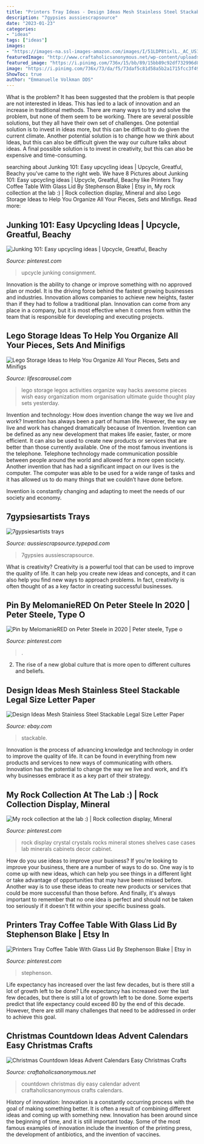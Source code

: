 ```yaml
---
title: "Printers Tray Ideas - Design Ideas Mesh Stainless Steel Stackable Legal Size Letter Paper"
description: "7gypsies aussiescrapsource"
date: "2023-01-23"
categories:
- "ideas"
tags: ["ideas"]
images:
- "https://images-na.ssl-images-amazon.com/images/I/51LDP8tixlL._AC_US1000_.jpg"
featuredImage: "http://www.craftaholicsanonymous.net/wp-content/uploads/2016/11/25-DIY-Christmas-Countdown-Ideas-blog.jpg"
featured_image: "https://i.pinimg.com/736x/15/bb/89/15bb89c92df732996d8080c911279f7a--upcycling.jpg"
image: "https://i.pinimg.com/736x/73/da/f5/73daf5c81d58a5b2a1715fcc3f49150d.jpg"
ShowToc: true
author: "Emmanuelle Volkman DDS"
---
```



What is the problem?
It has been suggested that the problem is that people are not interested in Ideas. This has led to a lack of innovation and an increase in traditional methods. There are many ways to try and solve the problem, but none of them seem to be working. There are several possible solutions, but they all have their own set of challenges. One potential solution is to invest in ideas more, but this can be difficult to do given the current climate. Another potential solution is to change how we think about Ideas, but this can also be difficult given the way our culture talks about ideas. A final possible solution is to invest in creativity, but this can also be expensive and time-consuming.

	

		
searching about Junking 101: Easy upcycling ideas | Upcycle, Greatful, Beachy you've came to the right web. We have 8 Pictures about Junking 101: Easy upcycling ideas | Upcycle, Greatful, Beachy like Printers Tray Coffee Table With Glass Lid By Stephenson Blake | Etsy in, My rock collection at the lab :) | Rock collection display, Mineral and also Lego Storage Ideas to Help You Organize All Your Pieces, Sets and Minifigs. Read more:
		
    
## Junking 101: Easy Upcycling Ideas | Upcycle, Greatful, Beachy

<img loading=lazy src="https://i.pinimg.com/736x/15/bb/89/15bb89c92df732996d8080c911279f7a--upcycling.jpg" onerror="this.onerror=null;this.src='https://tse4.mm.bing.net/th?id=OIP.kYimJwpC1Ry_37mSjv8OdAHaJ4&amp;pid=15.1';" alt="Junking 101: Easy upcycling ideas | Upcycle, Greatful, Beachy">

_Source: pinterest.com_

>upcycle junking consignment. 

	

Innovation is the ability to change or improve something with no approved plan or model. It is the driving force behind the fastest growing businesses and industries. Innovation allows companies to achieve new heights, faster than if they had to follow a traditional plan. Innovation can come from any place in a company, but it is most effective when it comes from within the team that is responsible for developing and executing projects.

    
## Lego Storage Ideas To Help You Organize All Your Pieces, Sets And Minifigs

<img loading=lazy src="https://www.lifescarousel.com/wp-content/uploads/2017/11/lego-storage.jpg" onerror="this.onerror=null;this.src='https://tse1.mm.bing.net/th?id=OIP.qnRWSAPwL01RjjYUc4k_IQHaLJ&amp;pid=15.1';" alt="Lego Storage Ideas to Help You Organize All Your Pieces, Sets and Minifigs">

_Source: lifescarousel.com_

>lego storage legos activities organize way hacks awesome pieces wish easy organization mom organisation ultimate guide thought play sets yesterday. 

	

Invention and technology: How does invention change the way we live and work?
Invention has always been a part of human life. However, the way we live and work has changed dramatically because of Invention. Invention can be defined as any new development that makes life easier, faster, or more efficient. It can also be used to create new products or services that are better than those currently available.
One of the most famous inventions is the telephone. Telephone technology made communication possible between people around the world and allowed for a more open society. Another invention that has had a significant impact on our lives is the computer. The computer was able to be used for a wide range of tasks and it has allowed us to do many things that we couldn’t have done before.

Invention is constantly changing and adapting to meet the needs of our society and economy.

    
## 7gypsiesartists Trays

<img loading=lazy src="https://aussiescrapsource.typepad.com/.a/6a00d8345570e869e20153909f0d13970b-600wi" onerror="this.onerror=null;this.src='https://tse1.mm.bing.net/th?id=OIP.cCVeztzPj_u4ns9y0qcCjwAAAA&amp;pid=15.1';" alt="7gypsiesartists trays">

_Source: aussiescrapsource.typepad.com_

>7gypsies aussiescrapsource. 

	

What is creativity?
Creativity is a powerful tool that can be used to improve the quality of life. It can help you create new ideas and concepts, and it can also help you find new ways to approach problems. In fact, creativity is often thought of as a key factor in creating successful businesses.

    
## Pin By MelomanieRED On Peter Steele In 2020 | Peter Steele, Type O

<img loading=lazy src="https://i.pinimg.com/736x/73/da/f5/73daf5c81d58a5b2a1715fcc3f49150d.jpg" onerror="this.onerror=null;this.src='https://tse4.mm.bing.net/th?id=OIP.PlmX9eVDhSdMnXz1UwQSIgAAAA&amp;pid=15.1';" alt="Pin by MelomanieRED on Peter Steele in 2020 | Peter steele, Type o">

_Source: pinterest.com_

>. 

	

2. The rise of a new global culture that is more open to different cultures and beliefs. 

    
## Design Ideas Mesh Stainless Steel Stackable Legal Size Letter Paper

<img loading=lazy src="https://images-na.ssl-images-amazon.com/images/I/51LDP8tixlL._AC_US1000_.jpg" onerror="this.onerror=null;this.src='https://tse1.mm.bing.net/th?id=OIP.-a_C3lGvh0PDgbStZhCDlgHaHa&amp;pid=15.1';" alt="Design Ideas Mesh Stainless Steel Stackable Legal Size Letter Paper">

_Source: ebay.com_

>stackable. 

	

Innovation is the process of advancing knowledge and technology in order to improve the quality of life. It can be found in everything from new products and services to new ways of communicating with others. Innovation has the potential to change the way we live and work, and it’s why businesses embrace it as a key part of their strategy.

    
## My Rock Collection At The Lab :) | Rock Collection Display, Mineral

<img loading=lazy src="https://i.pinimg.com/736x/14/78/90/14789010384e86df9296f763b0dd84e1--mining-company-my-rock.jpg" onerror="this.onerror=null;this.src='https://tse4.mm.bing.net/th?id=OIP.FzAyGiCSVmKytlyjpI2vxQHaJ3&amp;pid=15.1';" alt="My rock collection at the lab :) | Rock collection display, Mineral">

_Source: pinterest.com_

>rock display crystal crystals rocks mineral stones shelves case cases lab minerals cabinets decor cabinet. 

	

How do you use ideas to improve your business?
If you're looking to improve your business, there are a number of ways to do so. One way is to come up with new ideas, which can help you see things in a different light or take advantage of opportunities that may have been missed before. Another way is to use these ideas to create new products or services that could be more successful than those before. And finally, it's always important to remember that no one idea is perfect and should not be taken too seriously if it doesn't fit within your specific business goals.

    
## Printers Tray Coffee Table With Glass Lid By Stephenson Blake | Etsy In

<img loading=lazy src="https://i.pinimg.com/736x/64/59/2d/64592df27e6433bf912c679bef2709ce.jpg" onerror="this.onerror=null;this.src='https://tse2.mm.bing.net/th?id=OIP.RyIWHwwbgq9FVzbcmNT0xgHaFj&amp;pid=15.1';" alt="Printers Tray Coffee Table With Glass Lid By Stephenson Blake | Etsy in">

_Source: pinterest.com_

>stephenson. 

	

Life expectancy has increased over the last few decades, but is there still a lot of growth left to be done?
Life expectancy has increased over the last few decades, but there is still a lot of growth left to be done. Some experts predict that life expectancy could exceed 80 by the end of this decade. However, there are still many challenges that need to be addressed in order to achieve this goal.

    
## Christmas Countdown Ideas Advent Calendars Easy Christmas Crafts

<img loading=lazy src="http://www.craftaholicsanonymous.net/wp-content/uploads/2016/11/25-DIY-Christmas-Countdown-Ideas-blog.jpg" onerror="this.onerror=null;this.src='https://tse1.mm.bing.net/th?id=OIP.yrUVErqRMAEAnYK4tgkrgQHaJd&amp;pid=15.1';" alt="Christmas Countdown Ideas Advent Calendars Easy Christmas Crafts">

_Source: craftaholicsanonymous.net_

>countdown christmas diy easy calendar advent craftaholicsanonymous crafts calendars. 

	

History of innovation:
Innovation is a constantly occurring process with the goal of making something better. It is often a result of combining different ideas and coming up with something new. Innovation has been around since the beginning of time, and it is still important today. Some of the most famous examples of innovation include the invention of the printing press, the development of antibiotics, and the invention of vaccines.

